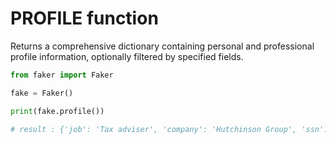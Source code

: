 # **PROFILE** function

Returns a comprehensive dictionary containing personal and professional profile information, optionally filtered by specified fields.

```py
from faker import Faker

fake = Faker()

print(fake.profile())

# result : {'job': 'Tax adviser', 'company': 'Hutchinson Group', 'ssn': '641-96-1011', 'residence': '8324 Holt Islands\nPort Jamie, VT 22732', 'current_location': (Decimal('-53.014267'), Decimal('75.752081')), 'blood_group': 'AB+', 'website': ['http://www.valdez.com/'], 'username': 'mark27', 'name': 'Henry Reyes', 'sex': 'M', 'address': '114 Wright Knoll Suite 917\nJeremystad, WA 67735', 'mail': 'sarah38@gmail.com', 'birthdate': datetime.date(1990, 7, 17)}
```
